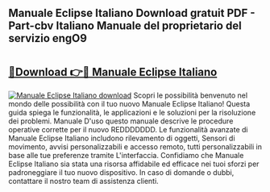 ## Manuale Eclipse Italiano Download gratuit PDF - Part-cbv Italiano Manuale del proprietario del servizio engO9

# <h2><a href="http://df9lkug.blite.top/?on=Manuale+Eclipse+Italiano">🔗Download 👉🔴 Manuale Eclipse Italiano</a></h2>

[![Manuale Eclipse Italiano download](https://i.imgur.com/lujVjoI.png)](http://df9lkug.blite.top/?on=Manuale+Eclipse+Italiano)
Scopri le possibilità benvenuto nel mondo delle possibilità con il tuo nuovo Manuale Eclipse Italiano! Questa guida spiega le funzionalità, le applicazioni e le soluzioni per la risoluzione dei problemi. Manuale D'uso questo manuale descrive le procedure operative corrette per il nuovo REDDDDDDD. Le funzionalità avanzate di Manuale Eclipse Italiano includono rilevamento di oggetti, Sensori di movimento, avvisi personalizzabili e accesso remoto, tutti personalizzabili in base alle tue preferenze tramite L'interfaccia. Confidiamo che Manuale Eclipse Italiano sia stata una risorsa affidabile ed efficace nei tuoi sforzi per padroneggiare il tuo nuovo dispositivo. In caso di domande o dubbi, contattare il nostro team di assistenza clienti.

